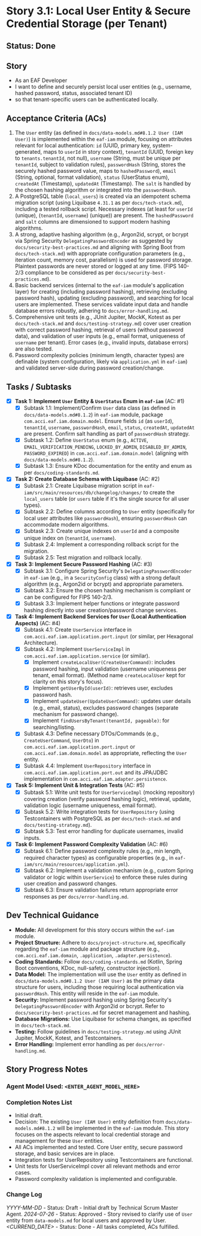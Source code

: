 # Story 3.1: Local User Entity & Secure Credential Storage (per Tenant)

## Status: Done

## Story

- As an EAF Developer
- I want to define and securely persist local user entities (e.g., username, hashed password, status, associated tenant ID)
- so that tenant-specific users can be authenticated locally.

## Acceptance Criteria (ACs)

1. The `User` entity (as defined in `docs/data-models.md#8.1.2 User (IAM User)`) is implemented within the `eaf-iam` module, focusing on attributes relevant for local authentication: `id` (UUID, primary key, system-generated, maps to `userId` in story context), `tenantId` (UUID, foreign key to `tenants.tenantId`, not null), `username` (String, must be unique per `tenantId`, subject to validation rules), `passwordHash` (String, stores the securely hashed password value, maps to `hashedPassword`), `email` (String, optional, format validation), `status` (UserStatus enum), `createdAt` (Timestamp), `updatedAt` (Timestamp). The `salt` is handled by the chosen hashing algorithm or integrated into the `passwordHash`.
2. A PostgreSQL table (`local_users`) is created via an idempotent schema migration script (using Liquibase `4.31.1` as per `docs/tech-stack.md`), including a tested rollback script. Necessary indexes (at least for `userId` (unique), (`tenantId`, `username`) (unique)) are present. The `hashedPassword` and `salt` columns are dimensioned to support modern hashing algorithms.
3. A strong, adaptive hashing algorithm (e.g., Argon2id, scrypt, or bcrypt via Spring Security `DelegatingPasswordEncoder` as suggested by `docs/security-best-practices.md` and aligning with Spring Boot from `docs/tech-stack.md`) with appropriate configuration parameters (e.g., iteration count, memory cost, parallelism) is used for password storage. Plaintext passwords are never stored or logged at any time. (FIPS 140-2/3 compliance to be considered as per `docs/security-best-practices.md`).
4. Basic backend services (internal to the `eaf-iam` module's application layer) for creating (including password hashing), retrieving (excluding password hash), updating (excluding password), and searching for local users are implemented. These services validate input data and handle database errors robustly, adhering to `docs/error-handling.md`.
5. Comprehensive unit tests (e.g., JUnit Jupiter, MockK, Kotest as per `docs/tech-stack.md` and `docs/testing-strategy.md`) cover user creation with correct password hashing, retrieval of users (without password data), and validation of user inputs (e.g., email format, uniqueness of `username` per tenant). Error cases (e.g., invalid inputs, database errors) are also tested.
6. Password complexity policies (minimum length, character types) are definable (system configuration, likely via `application.yml` in `eaf-iam`) and validated server-side during password creation/change.

## Tasks / Subtasks

- [x] **Task 1: Implement `User` Entity & `UserStatus` Enum in `eaf-iam`** (AC: #1)
  - [x] Subtask 1.1: Implement/Confirm `User` data class (as defined in `docs/data-models.md#8.1.2`) in `eaf-iam` module, package `com.acci.eaf.iam.domain.model`. Ensure fields `id` (as `userId`), `tenantId`, `username`, `passwordHash`, `email`, `status`, `createdAt`, `updatedAt` are present. Confirm salt handling as part of `passwordHash` strategy.
  - [x] Subtask 1.2: Define `UserStatus` enum (e.g., `ACTIVE`, `EMAIL_VERIFICATION_PENDING`, `LOCKED_BY_ADMIN`, `DISABLED_BY_ADMIN`, `PASSWORD_EXPIRED`) in `com.acci.eaf.iam.domain.model` (aligning with `docs/data-models.md#8.1.2`).
  - [x] Subtask 1.3: Ensure KDoc documentation for the entity and enum as per `docs/coding-standards.md`.
- [x] **Task 2: Create Database Schema with Liquibase** (AC: #2)
  - [x] Subtask 2.1: Create Liquibase migration script in `eaf-iam/src/main/resources/db/changelog/changes/` to create the `local_users` table (or `users` table if it's the single source for all user types).
  - [x] Subtask 2.2: Define columns according to `User` entity (specifically for local user attributes like `passwordHash`), ensuring `passwordHash` can accommodate modern algorithms.
  - [x] Subtask 2.3: Create unique indexes on `userId` and a composite unique index on (`tenantId`, `username`).
  - [x] Subtask 2.4: Implement a corresponding rollback script for the migration.
  - [x] Subtask 2.5: Test migration and rollback locally.
- [x] **Task 3: Implement Secure Password Hashing** (AC: #3)
  - [x] Subtask 3.1: Configure Spring Security's `DelegatingPasswordEncoder` in `eaf-iam` (e.g., in a `SecurityConfig` class) with a strong default algorithm (e.g., Argon2id or bcrypt) and appropriate parameters.
  - [x] Subtask 3.2: Ensure the chosen hashing mechanism is compliant or can be configured for FIPS 140-2/3.
  - [x] Subtask 3.3: Implement helper functions or integrate password hashing directly into user creation/password change services.
- [x] **Task 4: Implement Backend Services for `User` (Local Authentication Aspects)** (AC: #4)
  - [x] Subtask 4.1: Create `UserService` interface in `com.acci.eaf.iam.application.port.input` (or similar, per Hexagonal Architecture).
  - [x] Subtask 4.2: Implement `UserServiceImpl` in `com.acci.eaf.iam.application.service` (or similar).
    - [x] Implement `createLocalUser(CreateUserCommand)`: includes password hashing, input validation (username uniqueness per tenant, email format). (Method name `createLocalUser` kept for clarity on this story's focus).
    - [x] Implement `getUserById(userId)`: retrieves user, excludes password hash.
    - [x] Implement `updateUser(UpdateUserCommand)`: updates user details (e.g., email, status), excludes password changes (separate mechanism for password change).
    - [x] Implement `findUsersByTenant(tenantId, pageable)`: for searching/listing.
  - [x] Subtask 4.3: Define necessary DTOs/Commands (e.g., `CreateUserCommand`, `UserDto`) in `com.acci.eaf.iam.application.port.input` or `com.acci.eaf.iam.domain.model` as appropriate, reflecting the `User` entity.
  - [x] Subtask 4.4: Implement `UserRepository` interface in `com.acci.eaf.iam.application.port.out` and its JPA/JDBC implementation in `com.acci.eaf.iam.adapter.persistence`.
- [x] **Task 5: Implement Unit & Integration Tests** (AC: #5)
  - [x] Subtask 5.1: Write unit tests for `UserServiceImpl` (mocking repository) covering creation (verify password hashing logic), retrieval, update, validation logic (username uniqueness, email format).
  - [x] Subtask 5.2: Write integration tests for `UserRepository` (using Testcontainers with PostgreSQL as per `docs/tech-stack.md` and `docs/testing-strategy.md`).
  - [x] Subtask 5.3: Test error handling for duplicate usernames, invalid inputs.
- [x] **Task 6: Implement Password Complexity Validation** (AC: #6)
  - [x] Subtask 6.1: Define password complexity rules (e.g., min length, required character types) as configurable properties (e.g., in `eaf-iam/src/main/resources/application.yml`).
  - [x] Subtask 6.2: Implement a validation mechanism (e.g., custom Spring validator or logic within `UserService`) to enforce these rules during user creation and password changes.
  - [x] Subtask 6.3: Ensure validation failures return appropriate error responses as per `docs/error-handling.md`.

## Dev Technical Guidance

- **Module:** All development for this story occurs within the `eaf-iam` module.
- **Project Structure:** Adhere to `docs/project-structure.md`, specifically regarding the `eaf-iam` module and package structure (e.g., `com.acci.eaf.iam.domain`, `.application`, `.adapter.persistence`).
- **Coding Standards:** Follow `docs/coding-standards.md` (Kotlin, Spring Boot conventions, KDoc, null-safety, constructor injection).
- **Data Model:** The implementation will use the `User` entity as defined in `docs/data-models.md#8.1.2 User (IAM User)` as the primary data structure for users, including those requiring local authentication via `passwordHash`. This entity will reside in the `eaf-iam` module.
- **Security:** Implement password hashing using Spring Security's `DelegatingPasswordEncoder` with Argon2id or bcrypt. Refer to `docs/security-best-practices.md` for secret management and hashing.
- **Database Migrations:** Use Liquibase for schema changes, as specified in `docs/tech-stack.md`.
- **Testing:** Follow guidelines in `docs/testing-strategy.md` using JUnit Jupiter, MockK, Kotest, and Testcontainers.
- **Error Handling:** Implement error handling as per `docs/error-handling.md`.

## Story Progress Notes

### Agent Model Used: `<ENTER_AGENT_MODEL_HERE>`

### Completion Notes List

- Initial draft.
- Decision: The existing `User (IAM User)` entity definition from `docs/data-models.md#8.1.2` will be implemented in the `eaf-iam` module. This story focuses on the aspects relevant to local credential storage and management for these `User` entities.
- All ACs implemented and tested. Core User entity, secure password storage, and basic services are in place.
- Integration tests for UserRepository using Testcontainers are functional.
- Unit tests for UserServiceImpl cover all relevant methods and error cases.
- Password complexity validation is implemented and configurable.

### Change Log

*YYYY-MM-DD* - Status: Draft - Initial draft by Technical Scrum Master Agent.
*2024-07-26* - Status: Approved - Story revised to clarify use of `User` entity from `data-models.md` for local users and approved by User.
*<CURREND_DATE>* - Status: Done - All tasks completed, ACs fulfilled.
